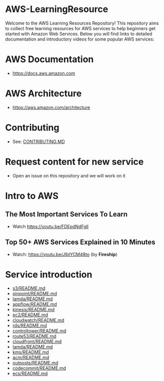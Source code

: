 # AWS-LearningResource
Welcome to the AWS Learning Resources Repository! This repository aims to collect free learning resources for AWS services to help beginners get started with Amazon Web Services. Below you will find links to detailed documentation and introductory videos for some popular AWS services:
# AWS Documentation
- https://docs.aws.amazon.com
# AWS Architecture
- https://aws.amazon.com/architecture
# Contributing
- See: [CONTRIBUTING.MD](./CONTRIBUTING.md)
# Request content for new service
- Open an issue on this repository and we will work on it
# Intro to AWS
## The Most Important Services To Learn
- Watch https://youtu.be/FDEpdNdFglI
## Top 50+ AWS Services Explained in 10 Minutes
- Watch: https://youtu.be/JIbIYCM48to (by **Fireship**)
# Service introduction
- [s3/README.md](./s3/README.md)
- [pinpoint/README.md](./pinpoint/README.md)
- [lamda/README.md](./lamda/README.md)
- [appflow/README.md](./appflow/README.md)
- [kinesis/README.md](./kinesis/README.md)
- [ec2/README.md](./ec2/README.md)
- [cloudwatch/README.md](./cloudwatch/README.md)
- [rds/README.md](./rds/README.md)
- [controltower/README.md](./controltower/README.md)
- [route53/README.md](./route53/README.md)
- [cloudfront/README.md](./cloudfront/README.md)
- [lamda/README.md](./lamda/README.md)
- [kms/README.md](./kms/README.md)
- [acm/README.md](./acm/README.md)
- [outposts/README.md](./outposts/README.md)
- [codecommit/README.md](./codecommit/README.md)
- [ecs/README.md](./ecs/README.md)
